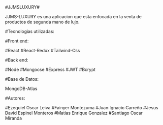  #JJMSLUXURY#

   JJMS-LUXURY es una aplicacion que esta enfocada en la venta de productos de segunda mano de lujo.
   
   
   #Tecnologias utilizadas:
   
   #Front end:

   #React
   #React-Redux
   #Tailwind-Css
   
   #Back end:

   #Node
   #Mongoose
   #Express
   #JWT
   #Bcrypt
   
   #Base de Datos:

   MongoDB-Atlas
   
   #Autores:

   #Ezequiel Oscar Leiva
   #Fainyer Montezuma
   #Juan Ignacio Carreño
   #Jesus David Espinel Monteros
   #Matias Enrique Gonzalez
   #Santiago Oscar Miranda
